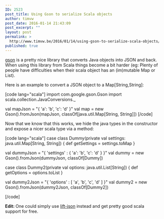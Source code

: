 ```yaml
---
ID: 2523
post_title: Using Gson to serialize Scala objects
author: timvw
post_date: 2016-01-14 21:43:09
post_excerpt: ""
layout: post
permalink: >
  http://www.timvw.be/2016/01/14/using-gson-to-serialize-scala-objects/
published: true
---
```

<p><a href="https://github.com/google/gson">gson</a> is a pretty nice library that converts Java objects into JSON and back. When using this library from Scala things become a bit harder (eg: Plenty of people have difficulties when their scala object has an (im)mutable Map or List).</p>

<p>Here is an example to convert a JSON object to a Map[String,String]:</p>
[code lang="scala"]
import com.google.gson.Gson
import scala.collection.JavaConversions._

val mapJson = &quot;{ 'a': 'b', 'c': 'd' }&quot;
val map = new Gson().fromJson(mapJson, classOf[java.util.Map[String, String]])
[/code]

<p>Now that we know that this works, we hide the java types in the constructor and expose a nicer scala type via a method:</p>

[code lang="scala"]
case class Dummy(private val settings: java.util.Map[String, String]) {
  def getSettings = settings.toMap
}

val dummyJson = &quot;{ 'settings' : { 'a': 'b', 'c': 'd' } }&quot;
val dummy = new Gson().fromJson(dummyJson, classOf[Dummy])

case class Dummy2(private val options: java.util.List[String]) {
  def getOptions = options.toList
}

val dummy2Json = &quot;{ 'options' : [ 'a', 'b', 'c', 'd' ] }&quot;
val dummy2 = new Gson().fromJson(dummy2Json, classOf[Dummy2])

[/code]

<p><strong>Edit: </strong> One could simply use <a href="https://github.com/lift/lift/tree/master/framework/lift-base/lift-json">lift-json</a> instead and get pretty good scala support for free.</p>